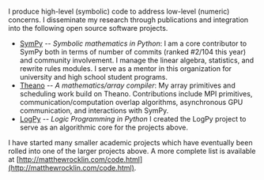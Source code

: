 
I produce high-level (symbolic) code to address low-level (numeric) concerns. I disseminate my research through publications and integration into the following open source software projects. 

-   [SymPy](http://sympy.org) -- *Symbolic mathematics in Python*: I am a core contributor to SymPy both in terms of number of commits (ranked #2/104 this year) and community involvement.  I manage the linear algebra, statistics, and rewrite rules modules.  I serve as a mentor in this organization for university and high school student programs.
-   [Theano](http://deeplearning.net/software/theano/) -- *A mathematics/array compiler*: My array primitives and scheduling work build on Theano. Contributions include MPI primitives, communication/computation overlap algorithms, asynchronous GPU communication, and interactions with SymPy.
-   [LogPy](http://github.com/logpy/logpy) --  *Logic Programming in Python* I
    created the LogPy project to serve as an algorithmic core for the projects above.

I have started many smaller academic projects which have eventually been rolled into one of the larger projects above. A more complete list is available at [http://matthewrocklin.com/code.html](http://matthewrocklin.com/code.html). 
